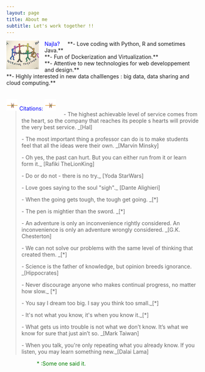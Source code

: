 ```yaml
---
layout: page
title: About me
subtitle: Let's work together !!
---
```

<section style="color:blue;float:left;padding-right:15px;">
<img src="img/workingtogether_EU-COMPAIGN.png" style="width:85px;height:75px;">
</section>

<section style="color:blue;float:left;padding-right:20px;">
Najla?
</section>
<section>
**- Love coding with Python, R and sometimes Java.** <br>
**- Fun of Dockerization and Virtualization.** <br>
**- Attentive to new technologies for web developpement and design.** <br>
**- Highly interested in new data challlenges : big data, data sharing and cloud computing.** <br>
</section>

<br>
<br>

<section style="color:blue;float:left;padding-right:20px;">
<img src="img/citations.png" style="width:30px;height:30px;">
 Citations:
<img src="img/citations.png" style="width:30px;height:30px;">
</section>
<br>
<blockquote>
<citation> - The highest achievable level of service comes from the heart, so the company that reaches its people s hearts will provide the very best service. _[Hal]</citation><br>

<citation> - The most important thing a professor can do is to make students feel that all the ideas were their own. _[Marvin Minsky]</citation><br> 

<citation> - Oh yes, the past can hurt. But you can either run from it or learn form it._ [Rafiki TheLionKing]</citation><br>

<citation> - Do or do not - there is no try._ [Yoda StarWars]</citation><br>

<citation> - Love goes saying to the soul "sigh"._ [Dante Alighieri]</citation><br>

<citation> - When the going gets tough, the tough get going. _[*]</citation><br>   

<citation> - The pen is mightier than the sword. _[*]</citation><br>   

<citation> - An adventure is only an inconvenience rightly considered. An inconvenience is only an adventure wrongly considered. _[G.K. Chesterton]</citation><br>  

<citation> - We can not solve our problems with the same level of thinking that created them. _[*]</citation><br>
     
<citation> - Science is the father of knowledge, but opinion breeds ignorance. _[Hippocrates]</citation><br>         

<citation> - Never discourage anyone who makes continual progress, no matter how slow._ [*]</citation><br>

<citation> - You say I dream too big. I say you think too small._[*]</citation><br>

<citation> - It's not what you know, it's when you know it._[*]</citation><br>

<citation> - What gets us into trouble is not what we don’t know. It’s what we know for sure that just ain’t so. _[Mark Taiwan]</citation><br>

<citation> - When you talk, you're only repeating what you already know. If you listen, you may learn something new._[Dalai Lama]</citation><br>

<blockquote>
<section style="color:green;float:left;padding-right:20px;tiny;">
* :Some one said it.
</section>
